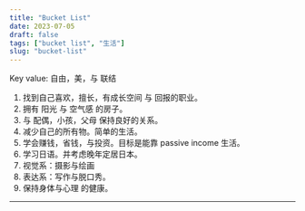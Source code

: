 ```yaml
---
title: "Bucket List"
date: 2023-07-05
draft: false
tags: ["bucket list", "生活"]
slug: "bucket-list"
---
```


Key value: 自由，美，与 联结

1. 找到自己喜欢，擅长，有成长空间 与 回报的职业。
2. 拥有 阳光 与 空气感 的房子。
3. 与 配偶，小孩，父母 保持良好的关系。
4. 减少自己的所有物。简单的生活。
5. 学会赚钱，省钱，与投资。目标是能靠 passive income 生活。
6. 学习日语。并考虑晚年定居日本。
7. 视觉系：摄影与绘画
8. 表达系：写作与脱口秀。 
9. 保持身体与心理 的健康。

---
